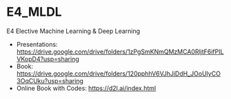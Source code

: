 # E4_MLDL
E4 Elective Machine Learning &amp; Deep Learning
- Presentations: https://drive.google.com/drive/folders/1zPgSmKNmQMzMCA0RljtF6ifPILVKopD4?usp=sharing
- Book: https://drive.google.com/drive/folders/120pphhV6VJhJiDdH_JOoUlyCO3OqCUku?usp=sharing
- Online Book with Codes: https://d2l.ai/index.html
